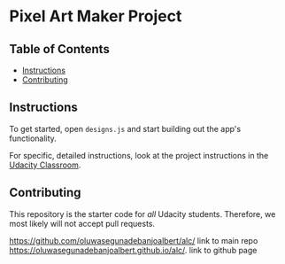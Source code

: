 # Pixel Art Maker Project

## Table of Contents

* [Instructions](#instructions)
* [Contributing](#contributing)

## Instructions

To get started, open `designs.js` and start building out the app's functionality.

For specific, detailed instructions, look at the project instructions in the [Udacity Classroom](https://classroom.udacity.com/me).

## Contributing

This repository is the starter code for _all_ Udacity students. Therefore, we most likely will not accept pull requests.


https://github.com/oluwasegunadebanjoalbert/alc/ link to main repo
https://oluwasegunadebanjoalbert.github.io/alc/. link to github page
